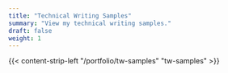 ```yaml
---
title: "Technical Writing Samples"
summary: "View my technical writing samples."
draft: false
weight: 1
---
```


{{< content-strip-left "/portfolio/tw-samples" "tw-samples" >}}

